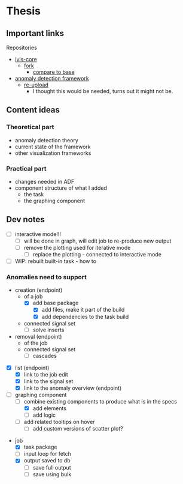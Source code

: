 # Thesis

## Important links

Repositories

- [ivis-core](https://github.com/smartarch/ivis-core)
  - [fork](https://github.com/bastianluk/ivis-core)
    - [compare to base](https://github.com/smartarch/ivis-core/compare/master...bastianluk:devel)
- [anomaly detection framework](https://bitbucket.org/rakibulmdalamtime-series-anomaly-detection-framework/src/master/)
  - [re-upload](https://github.com/bastianluk/Time-series-Anomaly-Detection-Framework)
    - I thought this would be needed, turns out it might not be.

## Content ideas

### Theoretical part

- anomaly detection theory
- current state of the framework
- other visualization frameworks

### Practical part

- changes needed in ADF
- component structure of what I added
  - the task
  - the graphing component

## Dev notes

- [ ] interactive mode!!!
  - [ ] will be done in graph, will edit job to re-produce new output
  - [ ] remove the plotting used for iterative mode
    - [ ] replace the plotting - connected to interactive mode
- [ ] WIP: rebuilt built-in task - how to

### Anomalies need to support

- creation (endpoint)
  - of a job
    - [x] add base package
      - [x] add files, make it part of the build
      - [x] add dependencies to the task build
  - connected signal set
    - [ ] solve inserts
- removal (endpoint)
  - of the job
  - connected signal set
    - [ ] cascades
- [x] list (endpoint)
  - [x] link to the job edit
  - [x] link to the signal set
  - [x] link to the anomaly overview (endpoint)
- [ ] graphing component
  - [ ] combine existing components to produce what is in the specs
    - [x] add elements
    - [ ] add logic
  - [ ] add related tooltips on hover
    - [ ] add custom versions of scatter plot?
- job
  - [x] task package
  - [ ] input loop for fetch
  - [x] output saved to db
    - [ ] save full output
    - [ ] save using bulk
